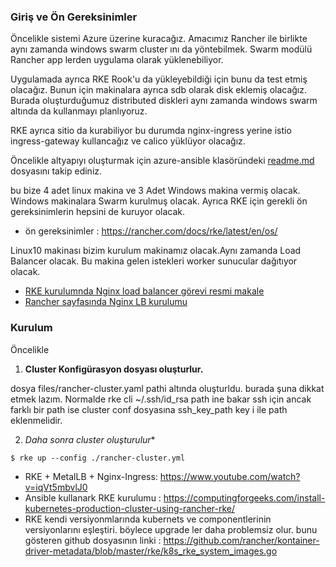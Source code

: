 ### Giriş ve Ön Gereksinimler

Öncelikle sistemi Azure üzerine kuracağız. Amacımız Rancher ile birlikte aynı zamanda windows swarm cluster ını da yöntebilmek. Swarm modülü Rancher app lerden uygulama olarak yüklenebiliyor.

Uygulamada ayrıca RKE Rook'u da yükleyebildiği için bunu da test etmiş olacağız. Bunun için makinalara ayrıca sdb olarak disk eklemiş olacağız. Burada oluşturduğumuz distributed diskleri aynı zamanda windows swarm altında da kullanmayı planlıyoruz.

RKE ayrıca sitio da kurabiliyor bu durumda nginx-ingress yerine istio  ingress-gateway kullancağız ve calico yüklüyor olacağız.

Öncelikle altyapıyı oluşturmak için azure-ansible klasöründeki [readme.md](azure-ansible/readme.md) dosyasını takip ediniz.

bu bize 4 adet linux makina ve 3 Adet Windows makina vermiş olacak. Windows makinalara Swarm kurulmuş olacak. Ayrıca RKE için gerekli ön gereksinimlerin hepsini de kuruyor olacak.

- ön gereksinimler : https://rancher.com/docs/rke/latest/en/os/


Linux10 makinası bizim kurulum makinamız olacak.Aynı zamanda Load Balancer olacak. Bu makina gelen istekleri worker sunucular dağıtıyor olacak.

- [RKE kurulumnda Nginx load balancer görevi resmi makale](https://rancher.com/docs/rancher/v2.x/en/installation/k8s-install/create-nodes-lb/#2-set-up-the-load-balancer)
- [Rancher sayfasında Nginx LB kurulumu](https://rancher.com/docs/rancher/v2.x/en/installation/options/nginx/)

### Kurulum

Öncelikle 



1. **Cluster Konfigürasyon dosyası oluşturlur.**

dosya files/rancher-cluster.yaml pathi altında oluşturldu. burada şuna dikkat etmek lazım. Normalde rke cli ~/.ssh/id_rsa path ine bakar ssh için ancak farklı bir path ise cluster conf dosyasına ssh_key_path key i ile path eklenmelidir.

2. *Daha sonra cluster oluşturulur**

```
$ rke up --config ./rancher-cluster.yml
```



- RKE + MetalLB + Nginx-Ingress: https://www.youtube.com/watch?v=iqVt5mbvlJ0
- Ansible kullanark RKE kurulumu : https://computingforgeeks.com/install-kubernetes-production-cluster-using-rancher-rke/ 
- RKE kendi versiyonmlarında kubernets ve componentlerinin versiyonlarını eşleştiri. böylece upgrade ler daha problemsiz olur. bunu gösteren github dosyasının linki : https://github.com/rancher/kontainer-driver-metadata/blob/master/rke/k8s_rke_system_images.go
